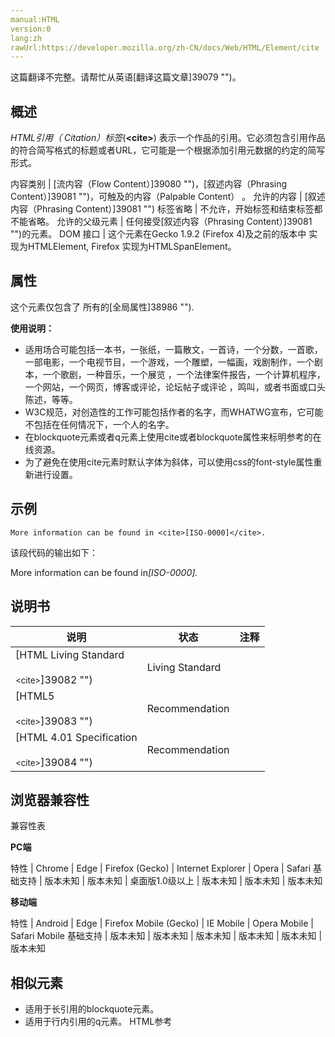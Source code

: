 ```yaml
---
manual:HTML
version:0
lang:zh
rawUrl:https://developer.mozilla.org/zh-CN/docs/Web/HTML/Element/cite
---
```




这篇翻译不完整。请帮忙从英语[翻译这篇文章]39079 "")。





## 概述<a name="概述"></a>


*HTML引用（ Citation）标签*(**&lt;cite&gt;**) 表示一个作品的引用。它必须包含引用作品的符合简写格式的标题或者URL，它可能是一个根据添加引用元数据的约定的简写形式。


内容类别 | [流内容（Flow Content）]39080 "")，[叙述内容（Phrasing Content）]39081 "")，可触及的内容（Palpable Content） 。 
允许的内容 | [叙述内容（Phrasing Content）]39081 "") 
标签省略 | 不允许，开始标签和结束标签都不能省略。 
允许的父级元素 | 任何接受[叙述内容（Phrasing Content）]39081 "")的元素。 
DOM 接口 | 这个元素在Gecko 1.9.2 (Firefox 4)及之前的版本中 实现为HTMLElement, Firefox 实现为HTMLSpanElement。 


## 属性<a name="属性"></a>


这个元素仅包含了 所有的[全局属性]38986 "").



**使用说明：**


* 适用场合可能包括一本书，一张纸，一篇散文，一首诗，一个分数，一首歌，一部电影，一个电视节目，一个游戏，一个雕塑，一幅画，戏剧制作，一个剧本，一个歌剧，一种音乐，一个展览 ，一个法律案件报告，一个计算机程序，一个网站，一个网页，博客或评论，论坛帖子或评论 ，鸣叫，或者书面或口头陈述，等等。
* W3C规范，对创造性的工作可能包括作者的名字，而WHATWG宣布，它可能不包括在任何情况下，一个人的名字。
* 在blockquote元素或者q元素上使用cite或者blockquote属性来标明参考的在线资源。
* 为了避免在使用cite元素时默认字体为斜体，可以使用css的font-style属性重新进行设置。


## 示例<a name="示例"></a>

```
More information can be found in <cite>[ISO-0000]</cite>.
```


该段代码的输出如下：



More information can be found in<cite>[ISO-0000].</cite>


## 说明书<a name="Specifications"></a>

说明 | 状态 | 注释 
 ---  |  ---  |  ---  | 
[HTML Living Standard<br></br><small>&lt;cite&gt;</small>]39082 "") | Living Standard |  
[HTML5<br></br><small>&lt;cite&gt;</small>]39083 "") | Recommendation |  
[HTML 4.01 Specification<br></br><small>&lt;cite&gt;</small>]39084 "") | Recommendation |  


## 浏览器兼容性<a name="浏览器兼容性"></a>
兼容性表



**PC端**

特性 | Chrome | Edge | Firefox (Gecko) | Internet Explorer | Opera | Safari 
基础支持 | 版本未知 | 版本未知 | 桌面版1.0级以上 | 版本未知 | 版本未知 | 版本未知 




**移动端**

特性 | Android | Edge | Firefox Mobile (Gecko) | IE Mobile | Opera Mobile | Safari Mobile 
基础支持 | 版本未知 | 版本未知 | 版本未知 | 版本未知 | 版本未知 | 版本未知 








## 相似元素<a name="相似元素"></a>

* 适用于长引用的blockquote元素。
* 适用于行内引用的q元素。
HTML参考



